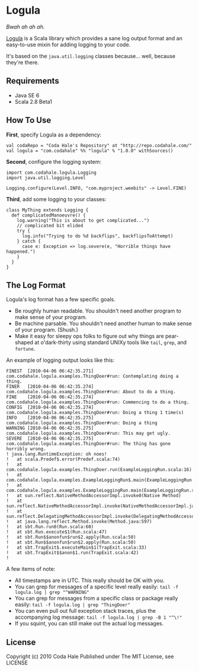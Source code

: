Logula
======

*Bwah ah ah ah.*

[Logula](http://github.com/codahale/logula) is a Scala library which provides a
sane log output format and an easy-to-use mixin for adding logging to your code.

It's based on the `java.util.logging` classes because... well, because they're
there.


Requirements
------------

* Java SE 6
* Scala 2.8 Beta1


How To Use
----------

**First**, specify Logula as a dependency:

    val codaRepo = "Coda Hale's Repository" at "http://repo.codahale.com/"
    val logula = "com.codahale" %% "logula" % "1.0.0" withSources()

**Second**, configure the logging system:
    
    import com.codahale.logula.Logging
    import java.util.logging.Level
    
    Logging.configure(Level.INFO, "com.myproject.weebits" -> Level.FINE)

**Third**, add some logging to your classes:
    
    class MyThing extends Logging {
      def complicatedManoeuvre() {
        log.warning("This is about to get complicated...")
        // complicated bit elided
        try {
          log.info("Trying to do %d backflips", backflipsToAttempt)
        } catch {
          case e: Exception => log.severe(e, "Horrible things have happened.")
        }
      }
    }


The Log Format
--------------

Logula's log format has a few specific goals.

* Be roughly human readable. You shouldn't need another program to make sense of
  your program.
* Be machine parsable. You shouldn't need another human to make sense of your
  program. (Shush.)
* Make it easy for sleepy ops folks to figure out why things are pear-shaped at
  o'dark-thirty using standard UNIXy tools like `tail`, `grep`, and `fortune`.

An example of logging output looks like this:

    FINEST  [2010-04-06 06:42:35.271] com.codahale.logula.examples.ThingDoer#run: Contemplating doing a thing.
    FINER   [2010-04-06 06:42:35.274] com.codahale.logula.examples.ThingDoer#run: About to do a thing.
    FINE    [2010-04-06 06:42:35.274] com.codahale.logula.examples.ThingDoer#run: Commencing to do a thing.
    CONFIG  [2010-04-06 06:42:35.274] com.codahale.logula.examples.ThingDoer#run: Doing a thing 1 time(s)
    INFO    [2010-04-06 06:42:35.275] com.codahale.logula.examples.ThingDoer#run: Doing a thing
    WARNING [2010-04-06 06:42:35.275] com.codahale.logula.examples.ThingDoer#run: This may get ugly.
    SEVERE  [2010-04-06 06:42:35.275] com.codahale.logula.examples.ThingDoer#run: The thing has gone horribly wrong.
    ! java.lang.RuntimeException: oh noes!
    ! 	at scala.Predef$.error(Predef.scala:74)
    ! 	at com.codahale.logula.examples.ThingDoer.run(ExampleLoggingRun.scala:16)
    ! 	at com.codahale.logula.examples.ExampleLoggingRun$.main(ExampleLoggingRun.scala:40)
    ! 	at com.codahale.logula.examples.ExampleLoggingRun.main(ExampleLoggingRun.scala)
    ! 	at sun.reflect.NativeMethodAccessorImpl.invoke0(Native Method)
    ! 	at sun.reflect.NativeMethodAccessorImpl.invoke(NativeMethodAccessorImpl.java:39)
    ! 	at sun.reflect.DelegatingMethodAccessorImpl.invoke(DelegatingMethodAccessorImpl.java:25)
    ! 	at java.lang.reflect.Method.invoke(Method.java:597)
    ! 	at sbt.Run.run0(Run.scala:60)
    ! 	at sbt.Run.execute$1(Run.scala:47)
    ! 	at sbt.Run$$anonfun$run$2.apply(Run.scala:50)
    ! 	at sbt.Run$$anonfun$run$2.apply(Run.scala:50)
    ! 	at sbt.TrapExit$.executeMain$1(TrapExit.scala:33)
    ! 	at sbt.TrapExit$$anon$1.run(TrapExit.scala:42)
    ! 

A few items of note:

  * All timestamps are in UTC. This really should be OK with you.
  * You can grep for messages of a specific level really easily:
    `tail -f logula.log | grep "^WARNING"`
  * You can grep for messages from a specific class or package really easily:
    `tail -f logula.log | grep "ThingDoer"`
  * You can even pull out full exception stack traces, plus the accompanying
    log message: `tail -f logula.log | grep -B 1 "^\!"`
  * If you squint, you can still make out the actual log messages.

License
-------

Copyright (c) 2010 Coda Hale
Published under The MIT License, see LICENSE